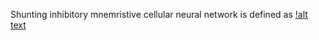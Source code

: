 Shunting inhibitory mnemristive cellular neural network is defined as 
[!alt text](https://github.com/aissakhanov/papers/blob/ee2ab9a67c1a418f85e3eee541d454a3739ed99f/Synchronization-analysis-of-SIMNNs-with-time-varying-delays-in-the-leakage-terms/SIMNN_synch.PNG)
